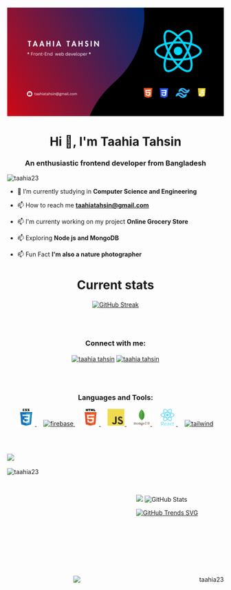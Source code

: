 ![Front-End web developer](https://github.com/Taahia23/Taahia23/blob/main/1.png)



<h1 align="center">Hi 👋, I'm Taahia Tahsin</h1>
<h3 align="center">An enthusiastic frontend developer from Bangladesh</h3>

<p align="left"> <img src="https://komarev.com/ghpvc/?username=taahia23&label=Profile%20views&color=0e75b6&style=flat" alt="taahia23" /> </p>

- 🌱 I’m currently studying in **Computer Science and Engineering**

- 📫 How to reach me **taahiatahsin@gmail.com**
- 📫 I'm currenty working on my project **Online Grocery Store**
- 📫 Exploring **Node js and  MongoDB**
- 📫 Fun Fact **I'm also a nature photographer**

<h1 align="center">Current stats</h1>
<p align="center"><a href="https://git.io/streak-stats"><img align="center" src="https://github-readme-streak-stats.herokuapp.com?user=Taahia23&theme=dracula" alt="GitHub Streak" /></a></p>

<br/>
<br/>

<h3 align="center">Connect with me:</h3>
<p align="center">
<a href="https://linkedin.com/in/taahia tahsin"  target="blank"><img align="center" src="https://raw.githubusercontent.com/rahuldkjain/github-profile-readme-generator/master/src/images/icons/Social/linked-in-alt.svg" alt="taahia tahsin" height="30" width="40" /></a>
<a href="https://fb.com/taahia tahsin" target="blank"><img align="center" src="https://raw.githubusercontent.com/rahuldkjain/github-profile-readme-generator/master/src/images/icons/Social/facebook.svg" alt="taahia tahsin" height="30" width="40" /></a>
</p>

<br/>
<br/> 

<h3 align="center">Languages and Tools:</h3>
<p align="center"> <a href="https://www.w3schools.com/css/" target="_blank" rel="noreferrer"> <img  src="https://raw.githubusercontent.com/devicons/devicon/master/icons/css3/css3-original-wordmark.svg" alt="css3" width="40" height="40"/> </a> &nbsp; &nbsp; <a href="https://firebase.google.com/" target="_blank" rel="noreferrer"> <img src="https://www.vectorlogo.zone/logos/firebase/firebase-icon.svg" alt="firebase" width="40" height="40"/> </a>  &nbsp; &nbsp; <a href="https://www.w3.org/html/" target="_blank" rel="noreferrer"> <img src="https://raw.githubusercontent.com/devicons/devicon/master/icons/html5/html5-original-wordmark.svg" alt="html5" width="40" height="40"/> </a>  &nbsp; &nbsp; <a href="https://developer.mozilla.org/en-US/docs/Web/JavaScript" target="_blank" rel="noreferrer"> <img src="https://raw.githubusercontent.com/devicons/devicon/master/icons/javascript/javascript-original.svg" alt="javascript" width="40" height="40"/> </a>  &nbsp; &nbsp; <a href="https://www.mongodb.com/" target="_blank" rel="noreferrer"> <img src="https://raw.githubusercontent.com/devicons/devicon/master/icons/mongodb/mongodb-original-wordmark.svg" alt="mongodb" width="40" height="40"/> </a>  &nbsp; &nbsp; <a href="https://reactjs.org/" target="_blank" rel="noreferrer"> <img src="https://raw.githubusercontent.com/devicons/devicon/master/icons/react/react-original-wordmark.svg" alt="react" width="40" height="40"/> </a>  &nbsp; &nbsp; <a href="https://tailwindcss.com/" target="_blank" rel="noreferrer"> <img src="https://www.vectorlogo.zone/logos/tailwindcss/tailwindcss-icon.svg" alt="tailwind" width="40" height="40"/> </a> </p>

<br/>
<br/> 

![](http://github-profile-summary-cards.vercel.app/api/cards/profile-details?username=Taahia23&theme=monokai)


<p align="left">&nbsp; &nbsp; &nbsp; &nbsp;<img width="300" height="250" align="left" src="https://github-readme-stats.vercel.app/api/top-langs?username=taahia23&show_icons=true&locale=en&layout=compact" alt="taahia23" /></p>

<p align="right"><img  width="350" height="200" align="right" src="https://github-readme-stats.vercel.app/api?username=taahia23&show_icons=true&locale=en" alt="taahia23" /> &nbsp; &nbsp; &nbsp; &nbsp;</p>

![](http://github-profile-summary-cards.vercel.app/api/cards/stats?username=Taahia23&theme=monokai)
![GitHub Stats](https://github-readme-stats.vercel.app/api?username=Taahia23&theme=radical)

[![GitHub Trends SVG](https://api.githubtrends.io/user/svg/Taahia23/langs)](https://githubtrends.io)










